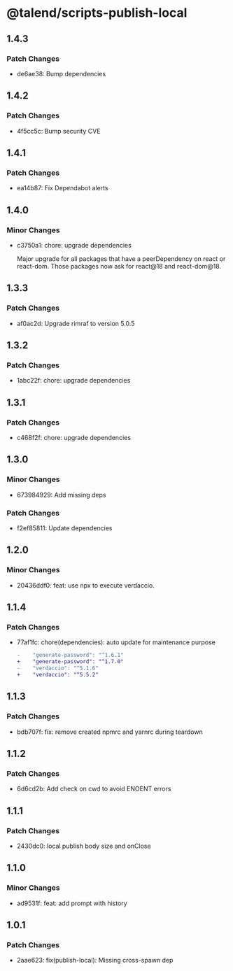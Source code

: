 # @talend/scripts-publish-local

## 1.4.3

### Patch Changes

- de6ae38: Bump dependencies

## 1.4.2

### Patch Changes

- 4f5cc5c: Bump security CVE

## 1.4.1

### Patch Changes

- ea14b87: Fix Dependabot alerts

## 1.4.0

### Minor Changes

- c3750a1: chore: upgrade dependencies

  Major upgrade for all packages that have a peerDependency on react or react-dom. Those packages now ask for react@18 and react-dom@18.

## 1.3.3

### Patch Changes

- af0ac2d: Upgrade rimraf to version 5.0.5

## 1.3.2

### Patch Changes

- 1abc22f: chore: upgrade dependencies

## 1.3.1

### Patch Changes

- c468f2f: chore: upgrade dependencies

## 1.3.0

### Minor Changes

- 673984929: Add missing deps

### Patch Changes

- f2ef85811: Update dependencies

## 1.2.0

### Minor Changes

- 20436ddf0: feat: use npx to execute verdaccio.

## 1.1.4

### Patch Changes

- 77af1fc: chore(dependencies): auto update for maintenance purpose

  ```diff
  -    "generate-password": "^1.6.1"
  +    "generate-password": "^1.7.0"
  -    "verdaccio": "^5.1.6"
  +    "verdaccio": "^5.5.2"
  ```

## 1.1.3

### Patch Changes

- bdb707f: fix: remove created npmrc and yarnrc during teardown

## 1.1.2

### Patch Changes

- 6d6cd2b: Add check on cwd to avoid ENOENT errors

## 1.1.1

### Patch Changes

- 2430dc0: local publish body size and onClose

## 1.1.0

### Minor Changes

- ad9531f: feat: add prompt with history

## 1.0.1

### Patch Changes

- 2aae623: fix(publish-local): Missing cross-spawn dep
